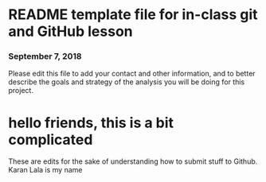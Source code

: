 # README template file for in-class git and GitHub lesson

### September 7, 2018

Please edit this file to add your contact and other information, and to better describe the goals and strategy of the analysis you will be doing for this project.
# hello friends, this is a bit complicated
These are edits for the sake of understanding how to submit stuff to Github.
Karan Lala is my name 
